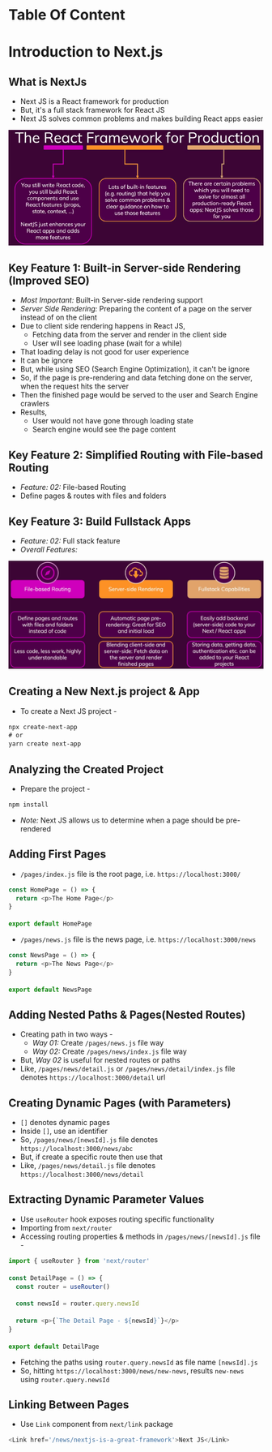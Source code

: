 # Table Of Content

# Introduction to Next.js

## What is NextJs

- Next JS is a React framework for production
- But, it's a full stack framework for React JS
- Next JS solves common problems and makes building React apps easier

![Next JS](photo/nextjs.png)

## Key Feature 1: Built-in Server-side Rendering (Improved SEO)

- _Most Important:_ Built-in Server-side rendering support
- _Server Side Rendering:_ Preparing the content of a page on the server instead of on the client
- Due to client side rendering happens in React JS,
  - Fetching data from the server and render in the client side
  - User will see loading phase (wait for a while)
- That loading delay is not good for user experience
- It can be ignore
- But, while using SEO (Search Engine Optimization), it can't be ignore
- So, if the page is pre-rendering and data fetching done on the server, when the request hits the server
- Then the finished page would be served to the user and Search Engine crawlers
- Results,
  - User would not have gone through loading state
  - Search engine would see the page content

## Key Feature 2: Simplified Routing with File-based Routing

- _Feature: 02:_ File-based Routing
- Define pages & routes with files and folders

## Key Feature 3: Build Fullstack Apps

- _Feature: 02:_ Full stack feature
- _Overall Features:_

![Next JS Features](photo/next-js-features.png)

## Creating a New Next.js project & App

- To create a Next JS project -

```txt
npx create-next-app
# or
yarn create next-app
```

## Analyzing the Created Project

- Prepare the project -

```txt
npm install
```

- _Note:_ Next JS allows us to determine when a page should be pre-rendered

## Adding First Pages

- `/pages/index.js` file is the root page, i.e. `https://localhost:3000/`

```js
const HomePage = () => {
  return <p>The Home Page</p>
}

export default HomePage
```

- `/pages/news.js` file is the news page, i.e. `https://localhost:3000/news`

```js
const NewsPage = () => {
  return <p>The News Page</p>
}

export default NewsPage
```

## Adding Nested Paths & Pages(Nested Routes)

- Creating path in two ways -
  - _Way 01:_ Create `/pages/news.js` file way
  - _Way 02:_ Create `/pages/news/index.js` file way
- But, _Way 02_ is useful for nested routes or paths
- Like, `/pages/news/detail.js` or `/pages/news/detail/index.js` file denotes `https://localhost:3000/detail` url

## Creating Dynamic Pages (with Parameters)

- `[]` denotes dynamic pages
- Inside `[]`, use an identifier
- So, `/pages/news/[newsId].js` file denotes `https://localhost:3000/news/abc`
- But, if create a specific route then use that
- Like, `/pages/news/detail.js` file denotes `https://localhost:3000/news/detail`

## Extracting Dynamic Parameter Values

- Use `useRouter` hook exposes routing specific functionality
- Importing from `next/router`
- Accessing routing properties & methods in `/pages/news/[newsId].js` file -

```js
import { useRouter } from 'next/router'

const DetailPage = () => {
  const router = useRouter()

  const newsId = router.query.newsId

  return <p>{`The Detail Page - ${newsId}`}</p>
}

export default DetailPage
```

- Fetching the paths using `router.query.newsId` as file name `[newsId].js`
- So, hitting `https://localhost:3000/news/new-news`, results `new-news` using `router.query.newsId`

## Linking Between Pages

- Use `Link` component from `next/link` package

```js
<Link href='/news/nextjs-is-a-great-framework'>Next JS</Link>
```
